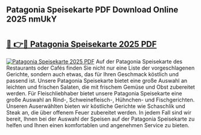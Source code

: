 ## Patagonia Speisekarte PDF Download Online 2025 nmUkY

# <h2><a href="http://gcd9q1.nevu.top/?p=Patagonia+Speisekarte">🔗 👉🔴 Patagonia Speisekarte 2025 PDF</a></h2>

[![Patagonia Speisekarte 2025 PDF](https://i.imgur.com/dBaPXMq.png)](http://gcd9q1.nevu.top/?p=Patagonia+Speisekarte)
Auf der Patagonia Speisekarte des Restaurants oder Cafés finden Sie nicht nur eine Liste der vorgeschlagenen Gerichte, sondern auch etwas, das für Ihren Geschmack köstlich und passend ist. Unsere Patagonia Speisekarte bietet eine große Auswahl an leichten und frischen Salaten, die mit frischem Gemüse und Obst zubereitet werden. Für Fleischliebhaber bietet unsere Patagonia Speisekarte eine große Auswahl an Rind-, Schweinefleisch-, Hühnchen- und Fischgerichten. Unseren Auserwählten bieten wir köstliche Gerichte wie Schaschlik und Steak an, die über offenem Feuer zubereitet werden. In jedem Fall sind wir bereit, Ihnen bei der Auswahl der Speisen auf der Patagonia Speisekarte zu helfen und Ihnen einen komfortablen und angenehmen Service zu bieten.
